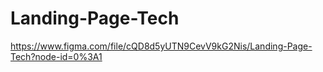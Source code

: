 # Landing-Page-Tech

https://www.figma.com/file/cQD8d5yUTN9CevV9kG2Nis/Landing-Page-Tech?node-id=0%3A1
